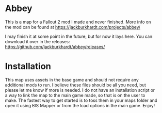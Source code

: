 # Abbey
This is a map for a Fallout 2 mod I made and never finished. More info on the mod can be found at https://jackburkhardt.com/projects/abbey/

I may finish it at some point in the future, but for now it lays here. You can download it over in the releases: https://github.com/jackburkhardt/abbey/releases/

# Installation
This map uses assets in the base game and should not require any additional mods to run. I believe these files should be all you need, but please let me know if more is needed. I do not have an installation script or a way to link the map to the main game made, so that is on the user to make. The fastest way to get started is to toss them in your maps folder and open it using BIS Mapper or from the load options in the main game. Enjoy!

